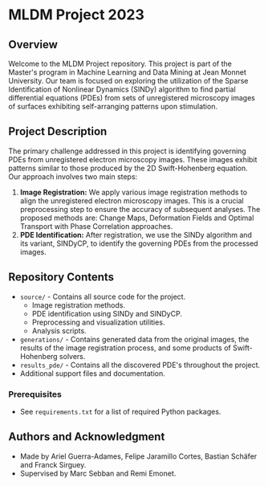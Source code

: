 # MLDM Project 2023

## Overview

Welcome to the MLDM Project repository. This project is part of the Master's program in Machine Learning and Data Mining at Jean Monnet University. Our team is focused on exploring the utilization of the Sparse Identification of Nonlinear Dynamics (SINDy) algorithm to find partial differential equations (PDEs) from sets of unregistered microscopy images of surfaces exhibiting self-arranging patterns upon stimulation.

## Project Description

The primary challenge addressed in this project is identifying governing PDEs from unregistered electron microscopy images. These images exhibit patterns similar to those produced by the 2D Swift-Hohenberg equation. Our approach involves two main steps:

1. **Image Registration:** We apply various image registration methods to align the unregistered electron microscopy images. This is a crucial preprocessing step to ensure the accuracy of subsequent analyses. The proposed methods are: Change Maps, Deformation Fields and Optimal Transport with Phase Correlation approaches.
2. **PDE Identification:** After registration, we use the SINDy algorithm and its variant, SINDyCP, to identify the governing PDEs from the processed images.

## Repository Contents

- `source/` - Contains all source code for the project.
  - Image registration methods.
  - PDE identification using SINDy and SINDyCP.
  - Preprocessing and visualization utilities.
  - Analysis scripts.
- `generations/` - Contains generated data from the original images, the results of the image registration process, and some products of Swift-Hohenberg solvers.
- `results_pde/` - Contains all the discovered PDE's throughout the project. 
- Additional support files and documentation.

### Prerequisites

- See `requirements.txt` for a list of required Python packages.

## Authors and Acknowledgment

- Made by Ariel Guerra-Adames, Felipe Jaramillo Cortes, Bastian Schäfer and Franck Sirguey.
- Supervised by Marc Sebban and Remi Emonet.
